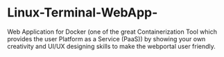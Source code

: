 # Linux-Terminal-WebApp-
Web Application for Docker (one of the great Containerization Tool which provides the user Platform as a Service (PaaS)) by showing your own creativity and UI/UX designing skills to make the webportal user friendly.
